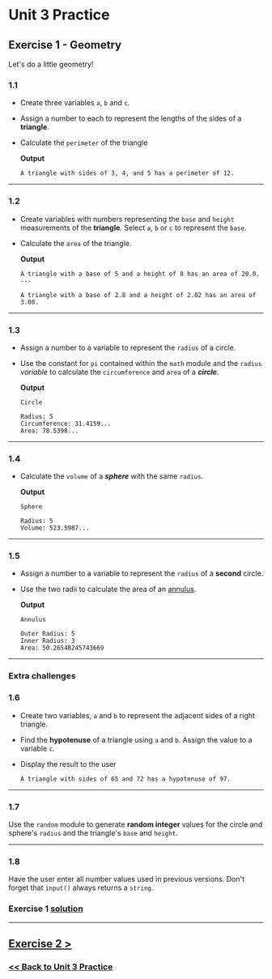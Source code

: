# Unit 3 Practice

## **Exercise 1 - Geometry**

Let's do a little geometry!

### **1.1**

- Create three variables `a`, `b` and `c`.

- Assign a number to each to represent the lengths of the sides of a **triangle**.

- Calculate the `perimeter` of the triangle

  **Output**

      A triangle with sides of 3, 4, and 5 has a perimeter of 12.

---

### **1.2**

- Create variables with numbers representing the `base` and `height` measurements of the **triangle**. Select `a`, `b` or `c` to represent the `base`.

- Calculate the `area` of the triangle.

  **Output**

      A triangle with a base of 5 and a height of 8 has an area of 20.0.
      ---

      A triangle with a base of 2.8 and a height of 2.02 has an area of 3.08.

---

### **1.3**

- Assign a number to a variable to represent the `radius` of a circle.
- Use the constant for `pi` contained within the `math` module and the `radius` _variable_ to calculate the `circumference` and `area` of a **_circle_**.

  **Output**

      Circle

      Radius: 5
      Circumference: 31.4159...
      Area: 78.5398...

---

### **1.4**

- Calculate the `volume` of a **_sphere_** with the same `radius`.

  **Output**

      Sphere

      Radius: 5
      Volume: 523.5987...

---

### **1.5**

- Assign a number to a variable to represent the `radius` of a **second** circle.
- Use the two radii to calculate the area of an [annulus](https://www.google.com/search?q=annulus%20area).

  **Output**

      Annulus

      Outer Radius: 5
      Inner Radius: 3
      Area: 50.26548245743669

---

### **Extra challenges**

### **1.6**

- Create two variables, `a` and `b` to represent the adjacent sides of a right triangle.

- Find the **hypotenuse** of a triangle using `a` and `b`. Assign the value to a variable `c`.

- Display the result to the user

      A triangle with sides of 65 and 72 has a hypotenuse of 97.

---

### **1.7**

Use the `random` module to generate **random integer** values for the circle and sphere's `radius` and the triangle's `base` and `height`.

---

### **1.8**

Have the user enter all number values used in previous versions. Don't forget that `input()` always returns a `string`.

### Exercise 1 [solution](./solutions/exercise_1_solution.md)

---

## [Exercise 2 >](exercise_2.md)

### [<< Back to Unit 3 Practice](/practice/unit_3/)
